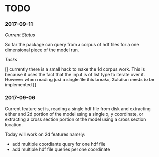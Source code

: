 # TODO 

### 2017-09-11

*Current Status*

So far the package can query from a corpus of hdf files for a one dimensional 
piece of the model run. 

*Tasks* 

[] currently there is a small hack to make the 1d corpus work. This is because it uses the fact
that the input is of list type to iterate over it. However when reading just a single file this 
breaks, Solution needs to be implemented 
[] 


### 2017-09-06 
 
Current feature set is, reading a single hdf file from disk and extracting either
and 2d portion of the model using a single x, y coordinate, or extracting a 
cross section portion of the model using a cross section location. 
 
Today will work on 2d features namely:
* add multiple coordiante query for one hdf file 
* add multiple hdf file queries per one coordinate 
 
 